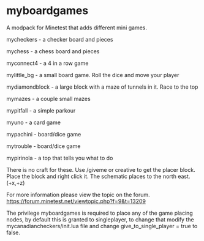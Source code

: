# myboardgames

A modpack for Minetest that adds different mini games.

mycheckers - a checker board and pieces

mychess - a chess board and pieces

myconnect4 - a 4 in a row game

mylittle_bg - a small board game. Roll the dice and move your player

mydiamondblock - a large block with a maze of tunnels in it. Race to the top

mymazes - a couple small mazes

mypitfall - a simple parkour 

myuno - a card game

mypachini - board/dice game

mytrouble - board/dice game

mypirinola - a top that tells you what to do

There is no craft for these. Use /giveme or creative to get the placer block.
Place the block and right click it. The schematic places to the north east.(+x,+z)

For more information please view the topic on the forum. https://forum.minetest.net/viewtopic.php?f=9&t=13209

The privilege myboardgames is required to place any of the game placing nodes, by default this is granted to singleplayer, to change that modify the mycanadiancheckers/init.lua file and change give_to_single_player = true to false.
